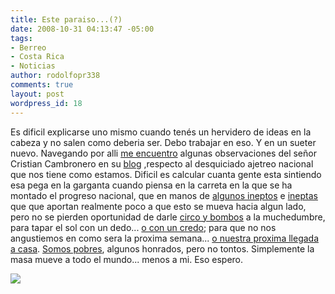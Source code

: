 ```yaml
---
title: Este paraiso...(?)
date: 2008-10-31 04:13:47 -05:00
tags:
- Berreo
- Costa Rica
- Noticias
author: rodolfopr338
comments: true
layout: post
wordpress_id: 18
---
```


<!-- more -->
Es dificil explicarse uno mismo cuando tenés un hervidero de ideas en la cabeza y no salen como deberia ser. Debo trabajar en eso. Y en un sueter nuevo.
Navegando por alli [me encuentro](http://www.fusildechispas.com/2008/10/13/%c2%bfes-pecado-estar-harto/) algunas observaciones del señor Cristian Cambronero en su [blog](http://fusildechispas.com) ,respecto al desquiciado ajetreo nacional que nos tiene como estamos.
Dificil es calcular cuanta gente esta sintiendo esa pega en la garganta cuando piensa en la carreta en la que se ha montado el progreso nacional, que en manos de [algunos ineptos](http://www.fusildechispas.com/2008/10/20/paz-con-la-naturaleza-otro-cuento-chino/) e [ ineptas](http://www.nacion.com/ln_ee/2008/abril/16/sucesos1499749.html) que que aportan realmente poco a que esto se mueva hacia algun lado, pero no se pierden oportunidad de darle [circo y bombos](http://www.nacion.com/proa/2008/octubre/19/proa1736818.html) a la muchedumbre, para tapar el sol con un dedo... [o con un credo](http://ameliarueda.com/nuestra-voz/2008/10/30/obispo-peca-de-credulo); para que no nos angustiemos en como sera la proxima semana... [o nuestra proxima llegada a casa](http://www.aldia.cr/ad_ee/2008/octubre/31/nacionales1755622.html).
[Somos pobres](http://nacion.com/ln_ee/2008/octubre/31/economia1756854.html), algunos honrados, pero no tontos.
Simplemente la masa mueve a todo el mundo... menos a mi.
Eso espero.

[![](http://sinjeta.files.wordpress.com/2008/10/crisispesada2.jpg)](http://sinjeta.files.wordpress.com/2008/10/crisispesada2.jpg)
